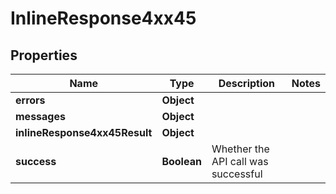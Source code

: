 # InlineResponse4xx45

## Properties
Name | Type | Description | Notes
------------ | ------------- | ------------- | -------------
**errors** | **Object** |  | 
**messages** | **Object** |  | 
**inlineResponse4xx45Result** | **Object** |  | 
**success** | **Boolean** | Whether the API call was successful | 
